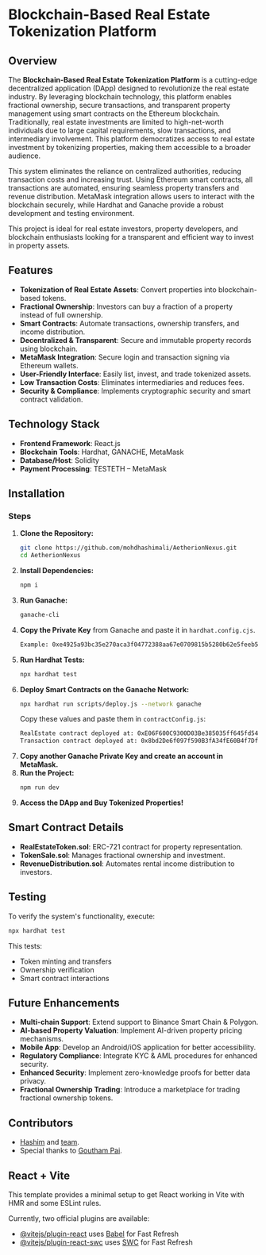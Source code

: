 # Blockchain-Based Real Estate Tokenization Platform

## Overview
The **Blockchain-Based Real Estate Tokenization Platform** is a cutting-edge decentralized application (DApp) designed to revolutionize the real estate industry. By leveraging blockchain technology, this platform enables fractional ownership, secure transactions, and transparent property management using smart contracts on the Ethereum blockchain. Traditionally, real estate investments are limited to high-net-worth individuals due to large capital requirements, slow transactions, and intermediary involvement. This platform democratizes access to real estate investment by tokenizing properties, making them accessible to a broader audience. 

This system eliminates the reliance on centralized authorities, reducing transaction costs and increasing trust. Using Ethereum smart contracts, all transactions are automated, ensuring seamless property transfers and revenue distribution. MetaMask integration allows users to interact with the blockchain securely, while Hardhat and Ganache provide a robust development and testing environment. 

This project is ideal for real estate investors, property developers, and blockchain enthusiasts looking for a transparent and efficient way to invest in property assets. 

## Features
- **Tokenization of Real Estate Assets**: Convert properties into blockchain-based tokens.
- **Fractional Ownership**: Investors can buy a fraction of a property instead of full ownership.
- **Smart Contracts**: Automate transactions, ownership transfers, and income distribution.
- **Decentralized & Transparent**: Secure and immutable property records using blockchain.
- **MetaMask Integration**: Secure login and transaction signing via Ethereum wallets.
- **User-Friendly Interface**: Easily list, invest, and trade tokenized assets.
- **Low Transaction Costs**: Eliminates intermediaries and reduces fees.
- **Security & Compliance**: Implements cryptographic security and smart contract validation.

## Technology Stack
- **Frontend Framework**: React.js
- **Blockchain Tools**: Hardhat, GANACHE, MetaMask
- **Database/Host**: Solidity
- **Payment Processing**: TESTETH – MetaMask

## Installation

### Steps
1. **Clone the Repository:**
   ```sh
   git clone https://github.com/mohdhashimali/AetherionNexus.git
   cd AetherionNexus
   ```
2. **Install Dependencies:**
   ```sh
   npm i
   ```
3. **Run Ganache:**
   ```sh
   ganache-cli
   ```
4. **Copy the Private Key** from Ganache and paste it in `hardhat.config.cjs`.
   ```sh
   Example: 0xe4925a93bc35e270aca3f04772388aa67e0709815b5280b62e5feeb5491f0843
   ```
5. **Run Hardhat Tests:**
   ```sh
   npx hardhat test
   ```
6. **Deploy Smart Contracts on the Ganache Network:**
   ```sh
   npx hardhat run scripts/deploy.js --network ganache
   ```
   Copy these values and paste them in `contractConfig.js`:
   ```sh
   RealEstate contract deployed at: 0xE06F600C9300D03Be385035ff645fd54abeCE3F8 (Example)
   Transaction contract deployed at: 0x8bd2De6f097f590B3fA34fE60B4f7Df5a627e424 (Example)
   ```
7. **Copy another Ganache Private Key and create an account in MetaMask.**
8. **Run the Project:**
   ```sh
   npm run dev
   ```
9. **Access the DApp and Buy Tokenized Properties!**

## Smart Contract Details
- **RealEstateToken.sol**: ERC-721 contract for property representation.
- **TokenSale.sol**: Manages fractional ownership and investment.
- **RevenueDistribution.sol**: Automates rental income distribution to investors.

## Testing
To verify the system's functionality, execute:
```sh
npx hardhat test
```
This tests:
- Token minting and transfers
- Ownership verification
- Smart contract interactions

## Future Enhancements
- **Multi-chain Support**: Extend support to Binance Smart Chain & Polygon.
- **AI-based Property Valuation**: Implement AI-driven property pricing mechanisms.
- **Mobile App**: Develop an Android/iOS application for better accessibility.
- **Regulatory Compliance**: Integrate KYC & AML procedures for enhanced security.
- **Enhanced Security**: Implement zero-knowledge proofs for better data privacy.
- **Fractional Ownership Trading**: Introduce a marketplace for trading fractional ownership tokens.

## Contributors
- [Hashim](https://github.com/mohdhashimali) and [team](https://www.linkedin.com/in/mohdhashimali/details/projects/urn:li:fsd_profileProject:(ACoAADkWNT8B5u5Pctn92sJm6NOuDMy80HDaAas,1338464827)/creators/).
- Special thanks to [Goutham Pai](https://github.com/gouthampai05).

## React + Vite

This template provides a minimal setup to get React working in Vite with HMR and some ESLint rules.

Currently, two official plugins are available:

- [@vitejs/plugin-react](https://github.com/vitejs/vite-plugin-react/blob/main/packages/plugin-react/README.md) uses [Babel](https://babeljs.io/) for Fast Refresh
- [@vitejs/plugin-react-swc](https://github.com/vitejs/vite-plugin-react-swc) uses [SWC](https://swc.rs/) for Fast Refresh
